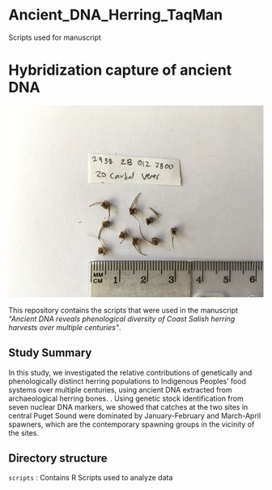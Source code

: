 # Ancient_DNA_Herring_TaqMan
Scripts used for manuscript

# Hybridization capture of ancient DNA 

![bone-img](bone.png)

This repository contains the scripts that were used in the manuscript *"Ancient DNA reveals phenological diversity of Coast Salish herring harvests over multiple centuries"*.

## Study Summary

In this study, we investigated the relative contributions of genetically and phenologically distinct herring populations to Indigenous Peoples’ food systems over multiple centuries, using ancient DNA extracted from archaeological herring bones. . Using genetic stock identification from seven nuclear DNA markers, we showed that catches at the two sites in central Puget Sound were dominated by January-February and March-April spawners, which are the contemporary spawning groups in the vicinity of the sites.

## Directory structure
`scripts` : Contains R Scripts used to analyze data

